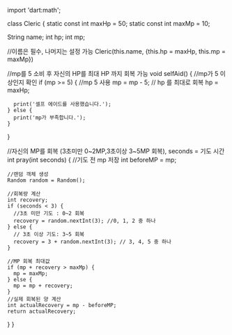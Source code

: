 import 'dart:math';

class Cleric {
static const int maxHp = 50;
static const int maxMp = 10;

String name;
int hp;
int mp;

//이름은 필수, 나머지는 설정 가능
Cleric(this.name, {this.hp = maxHp, this.mp = maxMp})

//mp를 5 소비 후 자신의 HP를 최대 HP 까지 회복 가능
void selfAid() {
//mp가 5 이상인지 확인
if (mp >= 5) {
//mp 5 사용
mp = mp - 5;
// hp 를 최대로 회복
hp = maxHp;

      print('셀프 에이드를 사용했습니다.');
    } else {
      print('mp가 부족합니다.');
    }
}

//자신의 MP를 회복 (3초미만 0~2MP,3초이상 3~5MP 회복), seconds = 기도 시간
int pray(int seconds) {
//기도 전 mp 저장
int beforeMP = mp;

    //랜덤 객체 생성
    Random random = Random();

    //회복량 계산
    int recovery;
    if (seconds < 3) {
      //3초 미만 기도 : 0~2 회복
      recovery = random.nextInt(3); //0, 1, 2 중 하나
    } else {
      // 3초 이상 기도: 3~5 회복
      recovery = 3 + random.nextInt(3); // 3, 4, 5 중 하나
    }

    //MP 회복 최대값
    if (mp + recovery > maxMp) {
      mp = maxMp;
    } else {
      mp = mp + recovery;
    }
    //실제 회복된 양 계산
    int actualRecovery = mp - beforeMP;
    return actualRecovery;
}
}